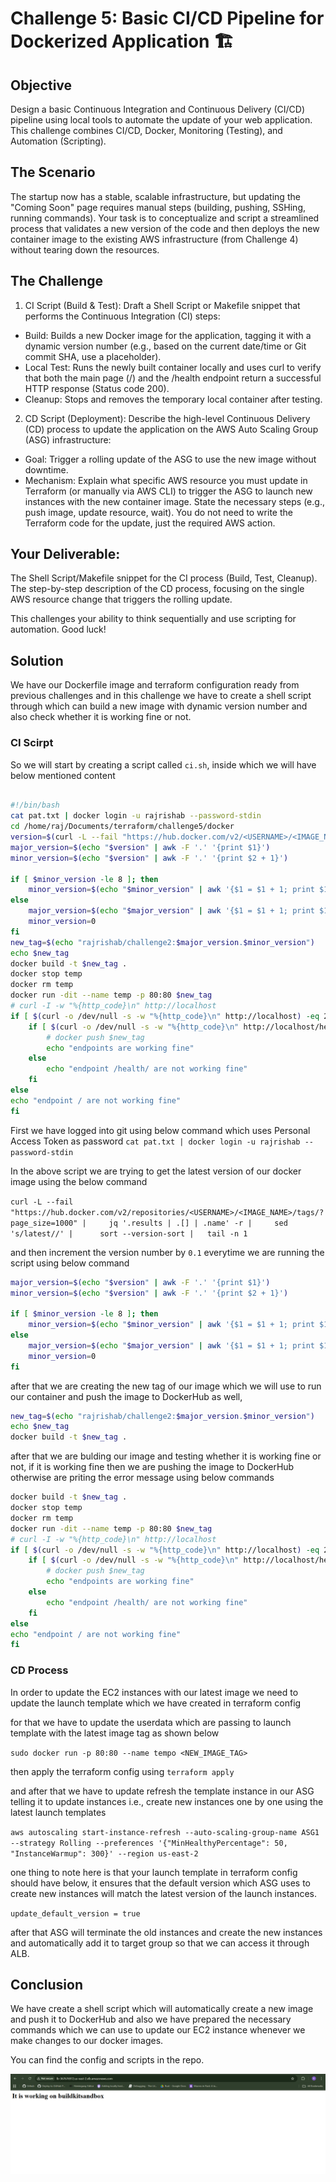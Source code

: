 # Challenge 5: Basic CI/CD Pipeline for Dockerized Application 🏗️

## Objective
Design a basic Continuous Integration and Continuous Delivery (CI/CD) pipeline using local tools to automate the update of your web application.
This challenge combines CI/CD, Docker, Monitoring (Testing), and Automation (Scripting).


## The Scenario
The startup now has a stable, scalable infrastructure, but updating the "Coming Soon" page requires manual steps (building, pushing, SSHing, running commands). Your task is to conceptualize and script a streamlined process that validates a new version of the code and then deploys the new container image to the existing AWS infrastructure (from Challenge 4) without tearing down the resources.


## The Challenge
1. CI Script (Build & Test): Draft a Shell Script or Makefile snippet that performs the Continuous Integration (CI) steps:
- Build: Builds a new Docker image for the application, tagging it with a dynamic version number (e.g., based on the current date/time or Git commit SHA, use a placeholder).
- Local Test: Runs the newly built container locally and uses curl to verify that both the main page (/) and the /health endpoint return a successful HTTP response (Status code 200).
- Cleanup: Stops and removes the temporary local container after testing.
2. CD Script (Deployment): Describe the high-level Continuous Delivery (CD) process to update the application on the AWS Auto Scaling Group (ASG) infrastructure:
- Goal: Trigger a rolling update of the ASG to use the new image without downtime.
- Mechanism: Explain what specific AWS resource you must update in Terraform (or manually via AWS CLI) to trigger the ASG to launch new instances with the new container image. State the necessary steps (e.g., push image, update resource, wait). You do not need to write the Terraform code for the update, just the required AWS action.

## Your Deliverable:
The Shell Script/Makefile snippet for the CI process (Build, Test, Cleanup).
The step-by-step description of the CD process, focusing on the single AWS resource change that triggers the rolling update.


This challenges your ability to think sequentially and use scripting for automation. Good luck!



## Solution

We have our Dockerfile image and terraform configuration ready from previous challenges and in this challenge we have to create a shell script through which can build a new image with dynamic version number and also check whether it is working fine or not.

### CI Scirpt
So we will start by creating a script called `ci.sh`, inside which we will have below mentioned content
```bash

#!/bin/bash
cat pat.txt | docker login -u rajrishab --password-stdin
cd /home/raj/Documents/terraform/challenge5/docker
version=$(curl -L --fail "https://hub.docker.com/v2/<USERNAME>/<IMAGE_NAME>/challenge2/tags/?page_size=1000" |     jq '.results | .[] | .name' -r |     sed 's/latest//' |      sort --version-sort |   tail -n 1)
major_version=$(echo "$version" | awk -F '.' '{print $1}')
minor_version=$(echo "$version" | awk -F '.' '{print $2 + 1}')

if [ $minor_version -le 8 ]; then
    minor_version=$(echo "$minor_version" | awk '{$1 = $1 + 1; print $1}')
else
    major_version=$(echo "$major_version" | awk '{$1 = $1 + 1; print $1}')
    minor_version=0
fi
new_tag=$(echo "rajrishab/challenge2:$major_version.$minor_version")
echo $new_tag
docker build -t $new_tag .
docker stop temp
docker rm temp
docker run -dit --name temp -p 80:80 $new_tag
# curl -I -w "%{http_code}\n" http://localhost
if [ $(curl -o /dev/null -s -w "%{http_code}\n" http://localhost) -eq 200 ]; then
    if [ $(curl -o /dev/null -s -w "%{http_code}\n" http://localhost/health/) -eq 200 ]; then
        # docker push $new_tag
        echo "endpoints are working fine"
    else
        echo "endpoint /health/ are not working fine"
    fi
else
echo "endpoint / are not working fine"
fi


```


First we have logged into git using below command which uses Personal Access Token as password 
`cat pat.txt | docker login -u rajrishab --password-stdin`

In the above script we are trying to get the latest version of our docker image using the below command 

`curl -L --fail "https://hub.docker.com/v2/repositories/<USERNAME>/<IMAGE_NAME>/tags/?page_size=1000" |     jq '.results | .[] | .name' -r |     sed 's/latest//' |      sort --version-sort |   tail -n 1`

and then increment the version number by `0.1` everytime we are running the script using below command

```bash
major_version=$(echo "$version" | awk -F '.' '{print $1}')
minor_version=$(echo "$version" | awk -F '.' '{print $2 + 1}')

if [ $minor_version -le 8 ]; then
    minor_version=$(echo "$minor_version" | awk '{$1 = $1 + 1; print $1}')
else
    major_version=$(echo "$major_version" | awk '{$1 = $1 + 1; print $1}')
    minor_version=0
fi
```

after that we are creating the new tag of our image which we will use to run our container and push the image to DockerHub as well, 

```bash
new_tag=$(echo "rajrishab/challenge2:$major_version.$minor_version")
echo $new_tag
docker build -t $new_tag .
```

after that we are bulding our image and testing whether it is working fine or not, if it is working fine then we are pushing the image to DockerHub otherwise are priting the error message using below commands
```bash
docker build -t $new_tag .
docker stop temp
docker rm temp
docker run -dit --name temp -p 80:80 $new_tag
# curl -I -w "%{http_code}\n" http://localhost
if [ $(curl -o /dev/null -s -w "%{http_code}\n" http://localhost) -eq 200 ]; then
    if [ $(curl -o /dev/null -s -w "%{http_code}\n" http://localhost/health/) -eq 200 ]; then
        # docker push $new_tag
        echo "endpoints are working fine"
    else
        echo "endpoint /health/ are not working fine"
    fi
else
echo "endpoint / are not working fine"
fi
```



### CD Process
In order to update the EC2 instances with our latest image we need to update the launch template which we have created in terraform config

for that we have to update the userdata which are passing to launch template with the latest image tag as shown below 

`sudo docker run -p 80:80 --name tempo <NEW_IMAGE_TAG>`

then apply the terraform config using `terraform apply`

and after that we have to update refresh the template instance in our ASG telling it to update instances i.e., create new instances one by one using the latest launch templates

`aws autoscaling start-instance-refresh --auto-scaling-group-name ASG1 --strategy Rolling --preferences '{"MinHealthyPercentage": 50, "InstanceWarmup": 300}' --region us-east-2`


one thing to note here is that your launch template in terraform config should have below, it ensures that the default version which ASG uses to create new instances will match the latest version of the launch instances.

`update_default_version = true`


after that ASG will terminate the old instances and create the new instances and automatically add it to target group so that we can access it through ALB.


## Conclusion
We have create a shell script which will automatically create a new image and push it to DockerHub and also we have prepared the necessary commands which we can use to update our EC2 instance whenever we make changes to our docker images.

You can find the config and scripts in the repo.

![alt text](image.png)